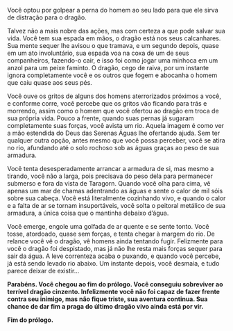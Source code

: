 Você optou por golpear a perna do homem ao seu lado para que ele sirva de 
distração para o dragão. 
 
Talvez não a mais nobre das ações, mas com certeza a que pode salvar sua vida. Você tem sua espada em mãos, o dragão está nos seus calcanhares. Sua mente sequer lhe avisou o que tramava, e um segundo depois, quase em um ato involuntário, sua espada voa na coxa de um de seus companheiros, fazendo-o cair, e isso foi como jogar uma minhoca em um anzol para um peixe faminto. O dragão, cego de raiva, por um instante ignora completamente você e os outros que fogem e abocanha o homem que caiu quase aos seus pés. 
 
Você ouve os gritos de alguns dos homens aterrorizados próximos a você, e conforme corre, você percebe que os gritos vão ficando para trás e morrendo, assim como o homem que você ofertou ao dragão em troca de sua própria vida. Pouco a frente, quando suas pernas já sugaram completamente suas forças, você avista um rio. Aquela imagem é como ver a mão estendida do Deus das Serenas Águas lhe ofertando ajuda. Sem ter qualquer outra opção, antes mesmo que você possa perceber, você se atira no rio, afundando até o solo rochoso sob as águas graças ao peso de sua armadura. 
 
Você tenta desesperadamente arrancar a armadura de si, mas mesmo a tirando, você não a larga, pois precisava do peso dela para permanecer submerso e fora da vista de Taragorn. Quando você olha para cima, vê apenas um mar de chamas adentrando as águas e sente o calor de mil sóis sobre sua cabeça. Você está literalmente cozinhando vivo, e quando o calor e a falta de ar se tornam insuportáveis, você solta o peitoral metálico de sua armadura, a única coisa que o mantinha debaixo d’água.  
 
Você emerge, engole uma golfada de ar quente e se sente tonto. Você tosse, atordoado, quase sem forças, e tenta chegar à margem do rio. De relance você vê o dragão, vê homens ainda tentando fugir. Felizmente para você o dragão foi despistado, mas já não lhe resta mais forças sequer para sair da água. A leve correnteza acaba o puxando, e quando você percebe, já está sendo levado rio abaixo. Um instante depois, você desmaia, e tudo parece deixar de existir... 
 
**Parabéns. Você chegou ao fim do prólogo. Você conseguiu sobreviver ao terrível dragão cinzento. Infelizmente você não foi capaz de fazer frente contra seu inimigo, mas não fique triste, sua aventura continua. Sua chance de dar fim a praga do último dragão vivo ainda está por vir.** 
 
**Fim do prólogo.** 